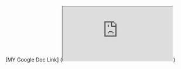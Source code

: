 [MY Google Doc Link] (<iframe src="https://docs.google.com/document/d/e/2PACX-1vQ-U5E6N-s9CadLXrLSZEQaRxAa0ZpjGQ_IFuKFgOjOzfRb79UagssEFz3glFLWeeAzYVe3vugWNweQ/pub?embedded=true"></iframe>)
